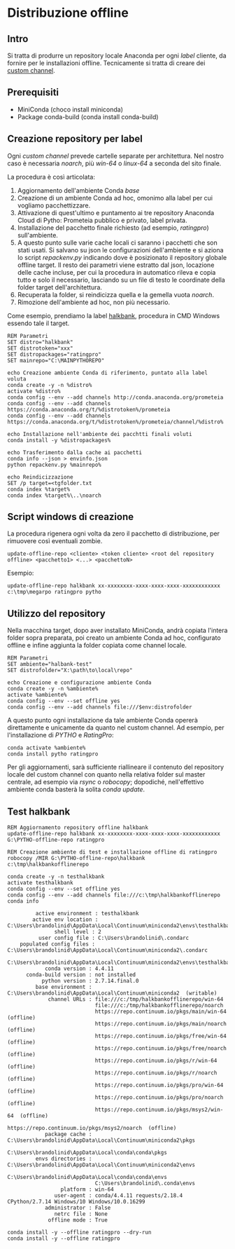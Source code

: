 # Distribuzione offline

## Intro
Si tratta di produrre un repository locale Anaconda per ogni _label_ cliente, da fornire per le installazioni offline. Tecnicamente si tratta di creare dei [custom channel](https://conda.io/docs/user-guide/tasks/create-custom-channels.html).


## Prerequisiti
- MiniConda (choco install miniconda)
- Package conda-build (conda install conda-build)

## Creazione repository per label

Ogni _custom channel_ prevede cartelle separate per architettura. Nel nostro caso è necessaria _noarch_, più _win-64_ o _linux-64_ a seconda del sito finale.

La procedura è così articolata:

1. Aggiornamento dell'ambiente Conda _base_
2. Creazione di un ambiente Conda ad hoc, omonimo alla label per cui vogliamo pacchettizzare.
3. Attivazione di quest'ultimo e puntamento ai tre repository Anaconda Cloud di Pytho: Prometeia pubblico e privato, label privata.
4. Installazione del pacchetto finale richiesto (ad esempio, _ratingpro_) sull'ambiente.
5. A questo punto sulle varie cache locali ci saranno i pacchetti che son stati usati. Si salvano su json le configurazioni dell'ambiente e si aziona lo script _repackenv.py_ indicando dove è posizionato il repository globale offline target. Il resto dei parametri viene estratto dal json, locazione delle cache incluse, per cui la procedura in automatico rileva e copia tutto e solo il necessario, lasciando su un file di testo le coordinate della folder target dell'architettura.
6. Recuperata la folder, si reindicizza quella e la gemella vuota _noarch_.
7. Rimozione dell'ambiente ad hoc, non più necessario. 

Come esempio, prendiamo la label [halkbank](https://anaconda.org/prometeia/repo/files?type=any&label=halkbank), procedura in CMD Windows essendo tale il target.

    REM Parametri
    SET distro="halkbank"
    SET distrotoken="xxx"
    SET distropackages="ratingpro"
    SET mainrepo="C:\MAINPYTHOREPO"

    echo Creazione ambiente Conda di riferimento, puntato alla label voluta
    conda create -y -n %distro%
    activate %distro%
    conda config --env --add channels http://conda.anaconda.org/prometeia
    conda config --env --add channels https://conda.anaconda.org/t/%distrotoken%/prometeia
    conda config --env --add channels https://conda.anaconda.org/t/%distrotoken%/prometeia/channel/%distro%

    echo Installazione nell'ambiente dei pacchtti finali voluti
    conda install -y %distropackages%

    echo Trasferimento dalla cache ai pacchetti
    conda info --json > envinfo.json
    python repackenv.py %mainrepo%

    echo Reindicizzazione
    SET /p target=<tgfolder.txt
    conda index %target%
    conda index %target%\..\noarch

## Script windows di creazione

 La procedura rigenera ogni volta da zero il pacchetto di distribuzione, per rimuovere così eventuali zombie.

    update-offline-repo <cliente> <token cliente> <root del repository offline> <pacchetto1> <...> <pacchettoN>

Esempio:

    update-offline-repo halkbank xx-xxxxxxxx-xxxx-xxxx-xxxx-xxxxxxxxxxxx c:\tmp\megarpo ratingpro pytho

## Utilizzo del repository

Nella macchina target, dopo aver installato MiniConda, andrà copiata l'intera folder sopra preparata, poi creato un ambiente Conda ad hoc, configurato offline e infine aggiunta la folder copiata come channel locale. 

    REM Parametri
    SET ambiente="halbank-test"
    SET distrofolder="X:\path\to\local\repo"

    echo Creazione e configurazione ambiente Conda
    conda create -y -n %ambiente%
    activate %ambiente%
    conda config --env --set offline yes
    conda config --env --add channels file:///$env:distrofolder
    
A questo punto ogni installazione da tale ambiente Conda opererà direttamente e unicamente da quanto nel custom channel. Ad esempio, per l'installazione di _PYTHO_ e _RatingPro_:

    conda activate %ambiente%
    conda install pytho ratingpro

Per gli aggiornamenti, sarà sufficiente riallineare il contenuto del repository locale del custom channel con quanto nella relativa folder sul master centrale, ad esempio via _rsync_ o _robocopy_; dopodiché, nell'effettivo ambiente conda basterà la solita _conda update_.

## Test halkbank

    REM Aggiornamento repository offline halkbank
    update-offline-repo halkbank xx-xxxxxxxx-xxxx-xxxx-xxxx-xxxxxxxxxxxx G:\PYTHO-offline-repo ratingpro

    REM Creazione ambiente di test e installazione offline di ratingpro
    robocopy /MIR G:\PYTHO-offline-repo\halkbank c:\tmp\halkbankofflinerepo

    conda create -y -n testhalkbank
    activate testhalkbank
    conda config --env --set offline yes
    conda config --env --add channels file:///c:\tmp\halkbankofflinerepo
    conda info

             active environment : testhalkbank
            active env location : C:\Users\brandolinid\AppData\Local\Continuum\miniconda2\envs\testhalkbank
                   shell level : 2
              user config file : C:\Users\brandolinid\.condarc
        populated config files : C:\Users\brandolinid\AppData\Local\Continuum\miniconda2\.condarc
                                C:\Users\brandolinid\AppData\Local\Continuum\miniconda2\envs\testhalkbank\.condarc
                conda version : 4.4.11
          conda-build version : not installed
               python version : 2.7.14.final.0
             base environment : C:\Users\brandolinid\AppData\Local\Continuum\miniconda2  (writable)
                 channel URLs : file:///c:/tmp/halkbankofflinerepo/win-64
                                file:///c:/tmp/halkbankofflinerepo/noarch
                                https://repo.continuum.io/pkgs/main/win-64  (offline)
                                https://repo.continuum.io/pkgs/main/noarch  (offline)
                                https://repo.continuum.io/pkgs/free/win-64  (offline)
                                https://repo.continuum.io/pkgs/free/noarch  (offline)
                                https://repo.continuum.io/pkgs/r/win-64  (offline)
                                https://repo.continuum.io/pkgs/r/noarch  (offline)
                                https://repo.continuum.io/pkgs/pro/win-64  (offline)
                                https://repo.continuum.io/pkgs/pro/noarch  (offline)
                                https://repo.continuum.io/pkgs/msys2/win-64  (offline)
                                https://repo.continuum.io/pkgs/msys2/noarch  (offline)
                package cache : C:\Users\brandolinid\AppData\Local\Continuum\miniconda2\pkgs
                                C:\Users\brandolinid\AppData\Local\conda\conda\pkgs
             envs directories : C:\Users\brandolinid\AppData\Local\Continuum\miniconda2\envs
                                C:\Users\brandolinid\AppData\Local\conda\conda\envs
                                C:\Users\brandolinid\.conda\envs
                     platform : win-64
                   user-agent : conda/4.4.11 requests/2.18.4 CPython/2.7.14 Windows/10 Windows/10.0.16299
                administrator : False
                   netrc file : None
                 offline mode : True

    conda install -y --offline ratingpro --dry-run
    conda install -y --offline ratingpro